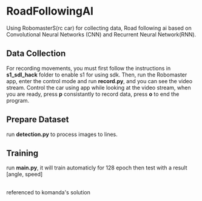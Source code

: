# RoadFollowingAI

Using RobomasterS(rc car) for collecting data, Road following ai based on Convolutional Neural Networks (CNN) and Recurrent Neural Network(RNN).

## Data Collection

For recording movements, you must first follow the instructions in **s1_sdl_hack** folder to enable s1 for using sdk.
Then, run the Robomaster app, enter the control mode and run **record.py**, and you can see the video stream.
Control the car using app while looking at the video stream, when you are ready, press **p** consistantly to record data, press **o** to end the program.

## Prepare Dataset

run **detection.py** to process images to lines.

## Training

run **main.py**, it will train automaticly for 128 epoch then test with a result [angle, speed]

\
referenced to komanda's solution
